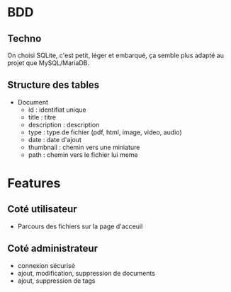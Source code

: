 # BDD

## Techno

On choisi SQLite, c'est petit, léger et embarqué, ça semble plus adapté au projet que MySQL/MariaDB.

## Structure des tables

- Document
    - id : identifiat unique
    - title : titre
    - description : description
    - type : type de fichier (pdf, html, image, video, audio)
    - date : date d'ajout
    - thumbnail : chemin vers une miniature
    - path : chemin vers le fichier lui meme

# Features

## Coté utilisateur
- Parcours des fichiers sur la page d'acceuil

## Coté administrateur
- connexion sécurisé
- ajout, modification, suppression de documents
- ajout, suppression de tags

